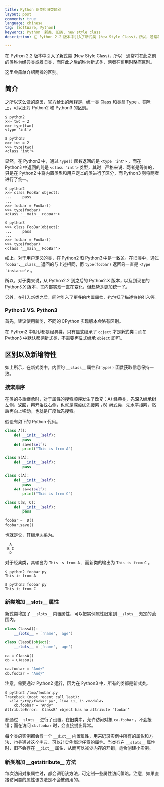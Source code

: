 ```yaml
---
title: Python 新类和旧类区别
layout: post
comments: true
language: chinese
tag: [SoftWare, Python]
keywords: Python, 新类, 旧类, new style class
description: 在 Python 2.2 版本中引入了新式类 (New Style Class)，所以，通常将在此之前的类称为经典类或者旧类，而在此之后的称为新式类，两者在使用时略有区别。这里会简单介绍两者的区别。

---
```


在 Python 2.2 版本中引入了新式类 (New Style Class)，所以，通常将在此之前的类称为经典类或者旧类，而在此之后的称为新式类，两者在使用时略有区别。

这里会简单介绍两者的区别。

<!-- more -->

## 简介

之所以这么做的原因，官方给出的解释是，统一类 Class 和类型 Type 。实际上，可以比对 Python2 和 Python3 的区别。

```
$ python2
>>> two = 2
>>> type(two)
<type 'int'>

$ python3
>>> two = 2
>>> type(two)
<class 'int'>
```

显然，在 Python2 中，通过 `type()` 函数返回的是 `<type 'int'>` ，而在 Python3 中返回的则是 `<class 'int'>` 类型，其时，严格来说，两者是等价的，只是在 Python2 中将内置类型和用户定义的类进行了区分，而 Python3 则将两者进行了统一。

```
$ python2
>>> class FooBar(object):
...     pass
...
>>> foobar = FooBar()
>>> type(foobar)
<class '__main__.FooBar'>

$ python3
>>> class FooBar(object):
...     pass
...
>>> foobar = FooBar()
>>> type(foobar)
<class '__main__.FooBar'>
```

如上，对于用户定义的类，在 Python2 和 Python3 中是一致的。在旧类中，通过 `foobar.__class__` 返回的与上述相同，而 `type(foobar)` 返回的一直是 `<type 'instance'>` 。

所以，对于类来说，从 Python2.2 到之后的 Python2.X 版本，以及到现在的 Python3.X 版本，其内部实现一直在变化，但趋势是更加统一了。

另外，在引入新类之后，同时引入了更多的内置属性，也包括了描述符的引入等。

### Python2 VS. Python3

首先，建议使用新类，不同的 CPython 实现版本会略有区别。

<!--
所以，为了确保自己使用的是新式类，有两种以下方法：
1. 元类，在类模块代码的最前面加入如下代码 __metaclass__ = classname(自定义的某个新式类)。
2. 类都从内建类object直接或者间接地继承。
-->

在 Python2 中默认都是经典类，只有显式继承了 `object` 才是新式类；而在 Python3 中默认都是新式类，不需要再显式继承 `object` 即可。

## 区别以及新增特性

如上所示，在新式类中，内置的 `__class__` 属性和 `type()` 函数获取信息保持一致。

### 搜索顺序

在类的多重继承时，对于属性的搜索顺序发生了改变：A) 经典类，先深入继承树左侧，返回，再开始找右侧，也就是深度优先搜索；B) 新式类，先水平搜索，然后再向上移动，也就是广度优先搜索。

假设有如下的 Python 代码。

``` python
class A():
    def __init__(self):
        pass
    def save(self):
        print("This is from A")

class B(A):
    def __init__(self):
        pass

class C(A):
    def __init__(self):
        pass
    def save(self):
        print("This is from C")

class D(B, C):
    def __init__(self):
        pass

foobar =  D()
foobar.save()
```

也就是说，其继承关系为。

```
  A
 B C
  D
```

对于经典类，其输出为 `This is from A` ，而新类的输出为 `This is from C` 。

```
$ python2 foobar.py
This is from A

$ python3 foobar.py
This is from C
```

### 新类增加 \_\_slots\_\_ 属性

新式类增加了 `__slots__` 内置属性，可以把实例属性限定到 `__slots__` 规定的范围内。

``` python
class ClassA():
	__slots__ = ('name', 'age')

class ClassB(object):
	__slots__ = ('name', 'age')

ca = ClassA()
cb = ClassB()

ca.foobar = "Andy"
cb.foobar = "Andy"
```

注意，需要通过 Python2 运行，因为在 Python3 中，所有的类都是新式类。

```
$ python2 /tmp/foobar.py
Traceback (most recent call last):
  File "/tmp/foobar.py", line 11, in <module>
    cb.foobar = "Andy"
AttributeError: 'ClassB' object has no attribute 'foobar'
```

都通过 `__slots__` 进行了设置，在旧类中，允许访问对象 `ca.foobar` ，不会报错；而在访问 `cb.foobar` 时，会直接抛出异常。

每个类的实例都会有一个 `__dict__` 内置属性，用来记录实例中所有的属性和方法，也是通过这个字典，可以让实例绑定任意的属性。当类存在 `__slots__` 属性时，旧不会存在 `__dict__` 属性，从而可以减少内存的开销，适合创建小实例。

### 新类增加 \_\_getattribute\_\_ 方法

每次访问对象属性时，都会调用该方法，可定制一些属性访问策略。注意，如果直接访问类的属性该方法是不会被调用的。

